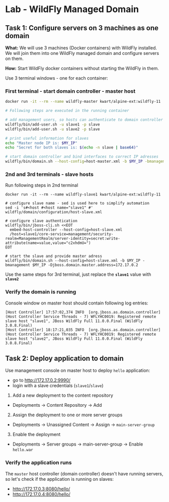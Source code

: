 # Lab - WildFly Managed Domain

## Task 1: Configure servers on 3 machines as one domain 

**What:** 
We will use 3 machines (Docker containers) with WildFly installed. We will
join them into one WildFly managed domain and configure servers on them.

**How:**
Start WildFly docker containers without starting the WildFly in them.

Use 3 terminal windows - one for each container:

### First terminal - start domain controller - master host
```bash
docker run -it --rm --name wildfly-master kwart/alpine-ext:wildfly-11

# Following steps are executed in the running container

# add management users, so hosts can authenticate to domain controller
wildfly/bin/add-user.sh -u slave1 -p slave
wildfly/bin/add-user.sh -u slave2 -p slave

# print useful information for slaves
echo "Master node IP is: $MY_IP"
echo "Secret for both slaves is: $(echo -n slave | base64)"

# start domain controller and bind interfaces to correct IP adresses
wildfly/bin/domain.sh --host-config=host-master.xml -b $MY_IP -bmanagement $MY_IP
```

### 2nd and 3rd terminals - slave hosts
Run following steps in 2nd terminal

```
docker run -it --rm --name wildfly-slave1 kwart/alpine-ext:wildfly-11

# configure slave name - sed is used here to simplify automation
sed -i 's#<host #<host name="slave1" #' wildfly/domain/configuration/host-slave.xml

# configure slave authentication
wildfly/bin/jboss-cli.sh <<EOT
  embed-host-controller --host-config=host-slave.xml
  /host=slave1/core-service=management/security-realm=ManagementRealm/server-identity=secret:write-attribute(name=value,value="c2xhdmU=")
EOT

# start the slave and provide master adress
wildfly/bin/domain.sh --host-config=host-slave.xml -b $MY_IP -bmanagement $MY_IP -Djboss.domain.master.address=172.17.0.2
```

Use the same steps for 3rd terminal, just replace the **`slave1`** value with **`slave2`**

### Verify the domain is running
Console window on master host should contain following log entries:
```
[Host Controller] 17:57:02,374 INFO  [org.jboss.as.domain.controller] (Host Controller Service Threads - 7) WFLYHC0019: Registered remote slave host "slave1", JBoss WildFly Full 11.0.0.Final (WildFly 3.0.8.Final)
[Host Controller] 18:17:21,035 INFO  [org.jboss.as.domain.controller] (Host Controller Service Threads - 7) WFLYHC0019: Registered remote slave host "slave2", JBoss WildFly Full 11.0.0.Final (WildFly 3.0.8.Final)
```


## Task 2: Deploy application to domain

Use management console on master host to deploy `hello` application:
* go to http://172.17.0.2:9990/
* login with a slave credentials (`slave1`/`slave`)

1. Add a new deployment to the content repository
  * Deployments -> Content Repository -> Add
2. Assign the deployment to one or more server groups
  * Deployments -> Unassigned Content -> Assign -> `main-server-group`
3. Enable the deployment
  * Deployments -> Server groups -> main-server-group -> Enable `hello.war`

### Verify the application runs

The `master` host controller (domain controller) doesn't have running servers, so let's check
if the application is running on slaves:

* http://172.17.0.3:8080/hello/
* http://172.17.0.4:8080/hello/

